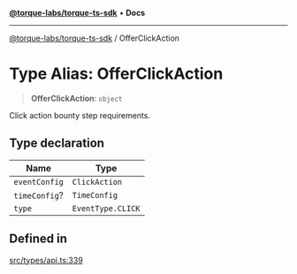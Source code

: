 [**@torque-labs/torque-ts-sdk**](../README.md) • **Docs**

***

[@torque-labs/torque-ts-sdk](../globals.md) / OfferClickAction

# Type Alias: OfferClickAction

> **OfferClickAction**: `object`

Click action bounty step requirements.

## Type declaration

| Name | Type |
| ------ | ------ |
| `eventConfig` | `ClickAction` |
| `timeConfig`? | `TimeConfig` |
| `type` | `EventType.CLICK` |

## Defined in

[src/types/api.ts:339](https://github.com/torque-labs/torque-ts-sdk/blob/e34efdf278512e8a58bacdba966e9cd90b1db20a/src/types/api.ts#L339)
